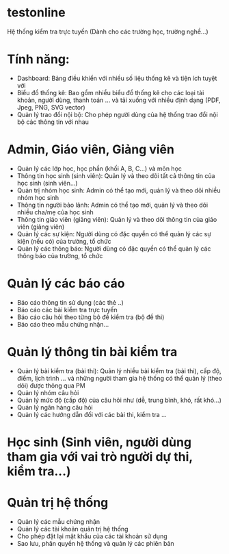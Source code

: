 # testonline
Hệ thống kiểm tra trực tuyến (Dành cho các trường học, trường nghề...)
# Tính năng:
- Dashboard: Bảng điều khiển với nhiều số liệu thống kê và tiện ích tuyệt vời
- Biểu đồ thống kê: Bao gồm nhiều biểu đồ thống kê cho các loại tài khoản, người dùng, thanh toán ... và tải xuống với nhiều định dạng (PDF, Jpeg, PNG, SVG vector)
- Quản lý trao đổi nội bộ: Cho phép người dùng của hệ thống trao đổi nội bộ các thông tin với nhau
# Admin, Giáo viên, Giảng viên
- Quản lý các lớp học, học phần (khối A, B, C...) và môn học
- Thông tin học sinh (sinh viên): Quản lý và theo dõi tất cả thông tin của học sinh (sinh viên...)
- Quản trị nhóm học sinh: Admin có thể tạo mới, quản lý và theo dõi nhiều nhóm học sinh
- Thông tin người bảo lãnh: Admin có thể tạo mới, quản lý và theo dõi nhiều cha/mẹ của học sinh
- Thông tin giáo viên (giảng viên): Quản lý và theo dõi thông tin của giáo viên (giảng viên)
- Quản lý các sự kiện: Người dùng có đặc quyền có thể quản lý các sự kiện (nếu có) của trường, tổ chức
- Quản lý các thông báo: Người dùng có đặc quyền có thể quản lý các thông báo của trường, tổ chức
# Quản lý các báo cáo
- Báo cáo thông tin sử dụng (các thẻ ..)
- Báo cáo các bài kiểm tra trực tuyến
- Báo cáo câu hỏi theo từng bộ đề kiểm tra (bộ đề thi)
- Báo cáo theo mẫu chứng nhận...
# Quản lý thông tin bài kiểm tra
- Quản lý bài kiểm tra (bài thi): Quản lý nhiều bài kiểm tra (bài thi), cấp độ, điểm, lịch trình ... và những người tham gia hệ thống có thể quản lý (theo dõi) được thông qua PM
- Quản lý nhóm câu hỏi
- Quản lý mức độ (cấp độ) của câu hỏi như (dễ, trung bình, khó, rất khó...)
- Quản lý ngân hàng câu hỏi 
- Quản lý các hướng dẫn đối với các bài thi, kiểm tra ...
# Học sinh (Sinh viên, người dùng tham gia với vai trò người dự thi, kiểm tra...)
# Quản trị hệ thống
- Quản lý các mẫu chứng nhận
- Quản lý các tài khoản quản trị hệ thống
- Cho phép đặt lại mật khẩu của các tài khoản sử dụng
- Sao lưu, phân quyền hệ thống và quản lý các phiên bản



